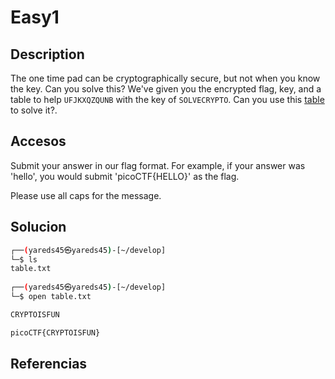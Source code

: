 # Easy1

## Description
The one time pad can be cryptographically secure, but not when you know the key. Can you solve this? We've given you the encrypted flag, key, and a table to help `UFJKXQZQUNB` with the key of `SOLVECRYPTO`. Can you use this [table](https://jupiter.challenges.picoctf.org/static/1fd21547c154c678d2dab145c29f1d79/table.txt) to solve it?.

## Accesos
Submit your answer in our flag format. For example, if your answer was 'hello', you would submit 'picoCTF{HELLO}' as the flag.

Please use all caps for the message.


## Solucion
```bash
┌──(yareds45㉿yareds45)-[~/develop]
└─$ ls
table.txt
                                                                                                
┌──(yareds45㉿yareds45)-[~/develop]
└─$ open table.txt  

CRYPTOISFUN

picoCTF{CRYPTOISFUN}
```

## Referencias
